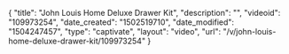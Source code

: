 {
    "title": "John Louis Home Deluxe Drawer Kit",
    "description": "",
    "videoid": "109973254",
    "date_created": "1502519710",
    "date_modified": "1504247457",
    "type": "captivate",
    "layout": "video",
    "url": "\/v\/john-louis-home-deluxe-drawer-kit\/109973254"
}